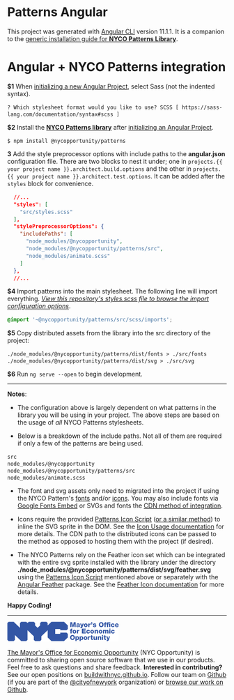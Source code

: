 # Patterns Angular

This project was generated with [Angular CLI](https://github.com/angular/angular-cli) version 11.1.1. It is a companion to the [generic installation guide for **NYCO Patterns Library**](https://nycopatterns.cityofnewyork.us/installation).

# Angular + NYCO Patterns integration

**$1** When [initializing a new Angular Project](https://angular.io/guide/setup-local), select Sass (not the indented syntax).

```shell
? Which stylesheet format would you like to use? SCSS [ https://sass-lang.com/documentation/syntax#scss ]
```

**$2** Install the [**NYCO Patterns library**](https://nycopatterns.cityofnewyork.us) after [initializing an Angular Project](https://create-react-app.dev/docs/getting-started).

```shell
$ npm install @nycopportunity/patterns
```

**3** Add the style preprocessor options with include paths to the **angular.json** configuration file. There are two blocks to nest it under; one in `projects.{{ your project name }}.architect.build.options` and the other in `projects.{{ your project name }}.architect.test.options`. It can be added after the `styles` block for convenience.

```json
  //...
  "styles": [
    "src/styles.scss"
  ],
  "stylePreprocessorOptions": {
    "includePaths": [
      "node_modules/@nycopportunity",
      "node_modules/@nycopportunity/patterns/src",
      "node_modules/animate.scss"
    ]
  },
  //...
```

**$4** Import patterns into the main stylesheet. The following line will import everything. [*View this repository's styles.scss file to browse the import configuration options*](src/styles.scss).

```scss
@import '~@nycopportunity/patterns/src/scss/imports';
```

**$5** Copy distributed assets from the library into the src directory of the project:

```shell
./node_modules/@nycopportunity/patterns/dist/fonts > ./src/fonts
./node_modules/@nycopportunity/patterns/dist/svg > ./src/svg
```

**$6** Run `ng serve --open` to begin development.

---

**Notes**:

* The configuration above is largely dependent on what patterns in the library you will be using in your project. The above steps are based on the usage of *all* NYCO Patterns stylesheets.

* Below is a breakdown of the include paths. Not all of them are required if only a few of the patterns are being used.

```
src
node_modules/@nycopportunity
node_modules/@nycopportunity/patterns/src
node_modules/animate.scss
```

* The font and svg assets only need to migrated into the project if using the NYCO Pattern's [fonts](https://github.com/IBM/plex) and/or [icons](https://nycopatterns.cityofnewyork.us/icons). You may also include fonts via [Google Fonts Embed](https://fonts.google.com/specimen/IBM+Plex+Sans) or SVGs and fonts the [CDN method of integration](https://nycopatterns.cityofnewyork.us/installation#heading-cdn).

* Icons require the provided [Patterns Icon Script](https://github.com/CityOfNewYork/patterns-scripts/tree/main/src/icons) ([or a similar method](https://css-tricks.com/ajaxing-svg-sprite/)) to inline the SVG sprite in the DOM. See the [Icon Usage documentation](https://nycopatterns.cityofnewyork.us/icons#heading-icon-usage) for more details. The CDN path to the distributed icons can be passed to the method as opposed to hosting them with the project (if desired).

* The NYCO Patterns rely on the Feather icon set which can be integrated with the entire svg sprite installed with the library under the directory **./node_modules/@nycopportunity/patterns/dist/svg/feather.svg** using the [Patterns Icon Script](https://github.com/CityOfNewYork/patterns-scripts/tree/main/src/icons) mentioned above or separately with the [Angular Feather](https://github.com/michaelbazos/angular-feather) package. See the [Feather Icon documentation](https://nycopatterns.cityofnewyork.us/icons#heading-icons-ui) for more details.

**Happy Coding!**

---

![The Mayor's Office for Economic Opportunity](NYCMOEO_SecondaryBlue256px.png)

[The Mayor's Office for Economic Opportunity](http://nyc.gov/opportunity) (NYC Opportunity) is committed to sharing open source software that we use in our products. Feel free to ask questions and share feedback. **Interested in contributing?** See our open positions on [buildwithnyc.github.io](http://buildwithnyc.github.io/). Follow our team on [Github](https://github.com/orgs/CityOfNewYork/teams/nycopportunity) (if you are part of the [@cityofnewyork](https://github.com/CityOfNewYork/) organization) or [browse our work on Github](https://github.com/search?q=nycopportunity).